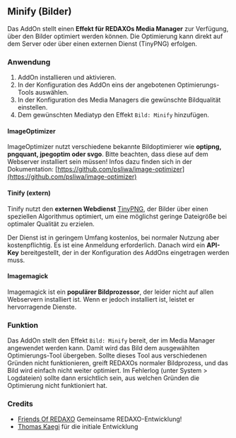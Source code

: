 ## Minify (Bilder)

Das AddOn stellt einen __Effekt für REDAXOs Media Manager__ zur Verfügung, über den Bilder optimiert werden können. Die Optimierung kann direkt auf dem Server oder über einen externen Dienst (TinyPNG) erfolgen.


### Anwendung

1. AddOn installieren und aktivieren.
2. In der Konfiguration des AddOn eins der angebotenen Optimierungs-Tools auswählen.
3. In der Konfiguration des Media Managers die gewünschte Bildqualität einstellen.
4. Dem gewünschten Mediatyp den Effekt `Bild: Minify` hinzufügen.

#### ImageOptimizer

ImageOptimizer nutzt verschiedene bekannte Bildoptimierer wie __optipng, pngquant, jpegoptim oder svgo__. Bitte beachten, dass diese auf dem Webserver installiert sein müssen! Infos dazu finden sich in der Dokumentation: [https://github.com/psliwa/image-optimizer](https://github.com/psliwa/image-optimizer)

#### Tinify (extern)

Tinify nutzt den __externen Webdienst__ [TinyPNG](https://tinypng.com), der Bilder über einen speziellen Algorithmus optimiert, um eine möglichst geringe Dateigröße bei optimaler Qualität zu erzielen.

Der Dienst ist in geringem Umfang kostenlos, bei normaler Nutzung aber kostenpflichtig. Es ist eine Anmeldung erforderlich. Danach wird ein __API-Key__ bereitgestellt, der in der Konfiguration des AddOns eingetragen werden muss.

#### Imagemagick

Imagemagick ist ein __populärer Bildprozessor__, der leider nicht auf allen Webservern installiert ist. Wenn er jedoch installiert ist, leistet er hervorragende Dienste.


### Funktion

Das AddOn stellt den Effekt `Bild: Minify` bereit, der im Media Manager angewendet werden kann. Damit wird das Bild dem ausgewählten Optimierungs-Tool übergeben. Sollte dieses Tool aus verschiedenen Gründen nicht funktionieren, greift REDAXOs normaler Bildprozess, und das Bild wird einfach nicht weiter optimiert. Im Fehlerlog (unter System > Logdateien) sollte dann ersichtlich sein, aus welchen Gründen die Optimierung nicht funktioniert hat.


### Credits

* [Friends Of REDAXO](https://github.com/FriendsOfREDAXO) Gemeinsame REDAXO-Entwicklung!
* [Thomas Kaegi](https://github.com/phoebusryan) für die initiale Entwicklung
